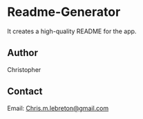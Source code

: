 # Readme-Generator 
 It creates a high-quality README for the app. 
 ## Author 
 Christopher 
 ## Contact 
 Email: Chris.m.lebreton@gmail.com